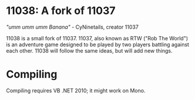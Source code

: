 11038: A fork of 11037
=====

_"umm umm umm Banana"_ - CyNinetails, creator 11037

11038 is a small fork of 11037. 11037, also known as RTW ("Rob The World") is an adventure game designed to be played by two players battling against each other. 11038 will follow the same ideas, but will add new things.

# Compiling

Compiling requires VB .NET 2010; it might work on Mono.
